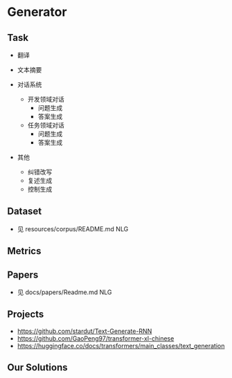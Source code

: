# Generator

## Task

+ 翻译
+ 文本摘要
+ 对话系统

  + 开发领域对话
    + 问题生成
    + 答案生成
  + 任务领域对话
    + 问题生成
    + 答案生成
+ 其他

  + 纠错改写
  + 复述生成
  + 控制生成

## Dataset

+ 见 resources/corpus/README.md  NLG

## Metrics

## Papers

+ 见 docs/papers/Readme.md NLG

## Projects

+ https://github.com/stardut/Text-Generate-RNN
+ https://github.com/GaoPeng97/transformer-xl-chinese
+ https://huggingface.co/docs/transformers/main_classes/text_generation

## Our Solutions
